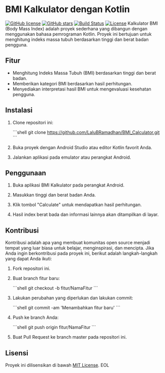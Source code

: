 # BMI Kalkulator dengan Kotlin

[![GitHub license](https://img.shields.io/github/license/nama_pengguna/nama_repositori.svg)](https://github.com/nama_pengguna/nama_repositori/blob/master/LICENSE)
[![GitHub stars](https://img.shields.io/github/stars/nama_pengguna/nama_repositori.svg)](https://github.com/nama_pengguna/nama_repositori/stargazers)
[![Build Status](https://travis-ci.com/nama_pengguna/nama_repositori.svg?branch=master)](https://travis-ci.com/nama_pengguna/nama_repositori)
[![License](https://img.shields.io/badge/License-MIT-blue.svg)](LICENSE)
Kalkulator BMI (Body Mass Index) adalah proyek sederhana yang dibangun dengan menggunakan bahasa pemrograman Kotlin. Proyek ini bertujuan untuk menghitung indeks massa tubuh berdasarkan tinggi dan berat badan pengguna.

## Fitur

- Menghitung Indeks Massa Tubuh (BMI) berdasarkan tinggi dan berat badan.
- Memberikan kategori BMI berdasarkan hasil perhitungan.
- Menyediakan interpretasi hasil BMI untuk mengevaluasi kesehatan pengguna.

## Instalasi

1. Clone repositori ini:

   \`\`\`shell
   git clone https://github.com/LaluBRamadhan/BMI_Calculator.git
   \`\`\`

2. Buka proyek dengan Android Studio atau editor Kotlin favorit Anda.

3. Jalankan aplikasi pada emulator atau perangkat Android.

## Penggunaan

1. Buka aplikasi BMI Kalkulator pada perangkat Android.

2. Masukkan tinggi dan berat badan Anda.

3. Klik tombol "Calculate" untuk mendapatkan hasil perhitungan.

4. Hasil index berat bada dan informasi lainnya akan ditampilkan di layar.

## Kontribusi

Kontribusi adalah apa yang membuat komunitas open source menjadi tempat yang luar biasa untuk belajar, menginspirasi, dan mencipta. Jika Anda ingin berkontribusi pada proyek ini, berikut adalah langkah-langkah yang dapat Anda ikuti:

1. Fork repositori ini.

2. Buat branch fitur baru:

   \`\`\`shell
   git checkout -b fitur/NamaFitur
   \`\`\`

3. Lakukan perubahan yang diperlukan dan lakukan commit:

   \`\`\`shell
   git commit -am 'Menambahkan fitur baru'
   \`\`\`

4. Push ke branch Anda:

   \`\`\`shell
   git push origin fitur/NamaFitur
   \`\`\`

5. Buat Pull Request ke branch master pada repositori ini.

## Lisensi

Proyek ini dilisensikan di bawah [MIT License](https://github.com/nama_pengguna/nama_repositori/blob/master/LICENSE).
EOL


